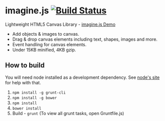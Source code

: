 imagine.js  [![Build Status](https://travis-ci.org/vladakilov/imagine.svg?branch=master)](https://travis-ci.org/vladakilov/imagine)
================
Lightweight HTML5 Canvas Library - [imagine.js Demo](http://vladakilov.github.io/imagine/)

- Add objects & images to canvas.
- Drag & drop canvas elements including text, shapes, images and more.
- Event handling for canvas elements.
- Under 15KB minified, 4KB gzip.

How to build
------------

You will need node installed as a development dependency. See
[node's site](http://nodejs.org/) for help with that.

1. `npm install -g grunt-cli`
3. `npm install -g bower`
4. `npm install`
5. `bower install` 
6. Build - `grunt` (To view all grunt tasks, open Gruntfile.js)

